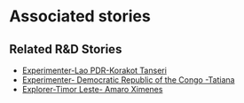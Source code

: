 # Associated stories

<!-- !!DO NOT REMOVE!! start autogenerated hyperlinks -->
## Related R&D Stories
- [Experimenter\-Lao PDR\-Korakot Tanseri](/stories/?doc=Korakot_LQ-en-US)
- [Experimenter\- Democratic Republic of the Congo \-Tatiana](/stories/?doc=Tatiana%20DRC_LQ-en-US)
- [Explorer\-Timor Leste\- Amaro Ximenes](/stories/?doc=Amaro_TimorLeste-en-US)
<!-- !!DO NOT REMOVE!! end autogenerated hyperlinks -->